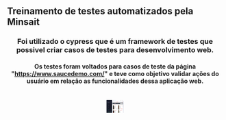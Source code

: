 ## Treinamento de testes automatizados pela Minsait

<div align="center">

### Foi utilizado o cypress que é um framework de testes que possivel criar casos de testes para desenvolvimento web.

#### Os testes foram voltados para casos de teste da página "https://www.saucedemo.com/" e teve como objetivo validar ações do usuário em relação as funcionalidades dessa aplicação web.

</div>
<div align="center"><br>
  <img align="center" height="30" width="40" src="/cypress.png">

</div>
  
</div>
